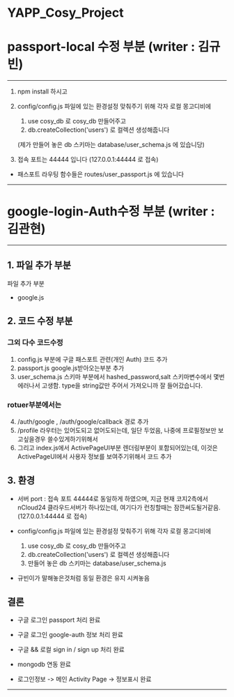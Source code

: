 # YAPP_Cosy_Project

# passport-local 수정 부분 (writer : 김규빈)


---
1. npm install 하시고

2. config/config.js 파일에 있는 환경설정 맞춰주기 위해 각자 로컬 몽고디비에 

	1) use cosy_db 로 cosy_db 만들어주고
	2) db.createCollection('users') 로 컬렉션 생성해줍니다


	(제가 만들어 놓은 db 스키마는 database/user_schema.js 에 있습니당)

3. 접속 포트는 44444 입니다
	(127.0.0.1:44444 로 접속)

* 패스포트 라우팅 함수들은 routes/user_passport.js 에 있습니다

---

# google-login-Auth수정 부분 (writer : 김관현)


---
## 1. 파일 추가 부분 

파일 추가 부분 
+ google.js

## 2. 코드 수정 부분 

### 그외 다수 코드수정 
1. config.js 부분에 구글 패스포트 관련(개인 Auth) 코드 추가
2. passport.js google.js받아오는부분 추가
3. user_schema.js 스키마 부분에서 hashed_password,salt 스키마변수에서 몇번 에러나서 고생함. type을 string값만 주어서 가져오니까 잘 들어갔습니다.

### rotuer부분에서는 
4. /auth/google , /auth/google/callback 경로 추가
5. /profile 라우터는 있어도되고 없어도되는데, 일단 두었음, 나중에 프로필정보만 보고싶을경우 쓸수있게하기위해서
6. 그리고 index.js에서 ActivePageUI부분 렌더링부분이 포함되어있는데, 이것은 ActivePageUI에서 사용자 정보를 보여주기위해서 코드 추가

## 3. 환경 
- 서버 port : 접속 포트 44444로 동일하게 하였으며, 지금 현재 코지2측에서 nCloud24 클라우드서버가 하나있는데, 여기다가 런칭할때는 잠깐써도될거같음.
(127.0.0.1:44444 로 접속)
-  config/config.js 파일에 있는 환경설정 맞춰주기 위해 각자 로컬 몽고디비에 

	1) use cosy_db 로 cosy_db 만들어주고
	2) db.createCollection('users') 로 컬렉션 생성해줍니다
	3) 만들어 놓은 db 스키마는 database/user_schema.js
	
- 규빈이가 말해놓은것처럼 동일 환경은 유지 시켜놓음 

## 결론

- 구글 로그인 passport 처리 완료

- 구글 로그인 google-auth 정보 처리 완료

- 구글 && 로컬 sign in / sign up 처리 완료

- mongodb 연동 완료

- 로그인정보 -> 메인 Activity Page -> 정보표시 완료


---


